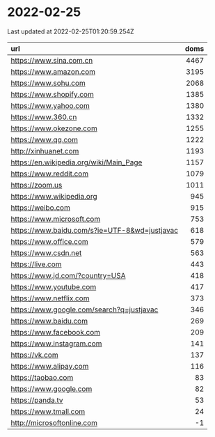 # 2022-02-25

<!-- BEGIN -->
Last updated at 2022-02-25T01:20:59.254Z

url | doms
:- | -:
https://www.sina.com.cn | 4467
https://www.amazon.com | 3195
https://www.sohu.com | 2068
https://www.shopify.com | 1385
https://www.yahoo.com | 1380
https://www.360.cn | 1332
https://www.okezone.com | 1255
https://www.qq.com | 1222
http://xinhuanet.com | 1193
https://en.wikipedia.org/wiki/Main_Page | 1157
https://www.reddit.com | 1079
https://zoom.us | 1011
https://www.wikipedia.org | 945
https://weibo.com | 915
https://www.microsoft.com | 753
https://www.baidu.com/s?ie=UTF-8&wd=justjavac | 618
https://www.office.com | 579
https://www.csdn.net | 563
https://live.com | 443
https://www.jd.com/?country=USA | 418
https://www.youtube.com | 417
https://www.netflix.com | 373
https://www.google.com/search?q=justjavac | 346
https://www.baidu.com | 269
https://www.facebook.com | 209
https://www.instagram.com | 141
https://vk.com | 137
https://www.alipay.com | 116
https://taobao.com | 83
https://www.google.com | 82
https://panda.tv | 53
https://www.tmall.com | 24
http://microsoftonline.com | -1
<!-- END -->
